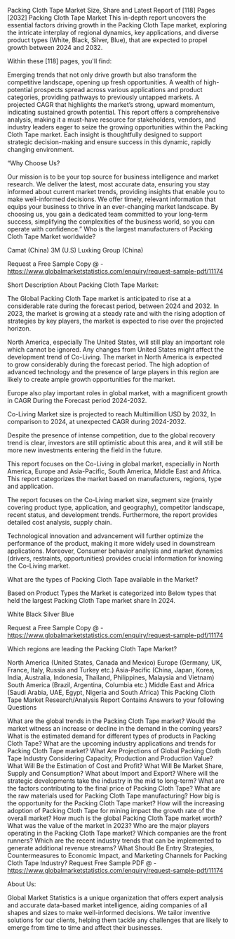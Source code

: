 Packing Cloth Tape Market Size, Share and Latest Report of [118] Pages [2032]
Packing Cloth Tape Market This in-depth report uncovers the essential factors driving growth in the Packing Cloth Tape market, exploring the intricate interplay of regional dynamics, key applications, and diverse product types (White, Black, Silver, Blue), that are expected to propel growth between 2024 and 2032.

Within these [118] pages, you'll find:

Emerging trends that not only drive growth but also transform the competitive landscape, opening up fresh opportunities.
A wealth of high-potential prospects spread across various applications and product categories, providing pathways to previously untapped markets.
A projected CAGR that highlights the market’s strong, upward momentum, indicating sustained growth potential.
This report offers a comprehensive analysis, making it a must-have resource for stakeholders, vendors, and industry leaders eager to seize the growing opportunities within the Packing Cloth Tape market. Each insight is thoughtfully designed to support strategic decision-making and ensure success in this dynamic, rapidly changing environment.

“Why Choose Us?

Our mission is to be your top source for business intelligence and market research.
We deliver the latest, most accurate data, ensuring you stay informed about current market trends, providing insights that enable you to make well-informed decisions.
We offer timely, relevant information that equips your business to thrive in an ever-changing market landscape.
By choosing us, you gain a dedicated team committed to your long-term success, simplifying the complexities of the business world, so you can operate with confidence.”
Who is the largest manufacturers of Packing Cloth Tape Market worldwide?

 

Camat (China)
3M (U.S)
Luxking Group (China)
 

Request a Free Sample Copy @ - https://www.globalmarketstatistics.com/enquiry/request-sample-pdf/11174

 

Short Description About Packing Cloth Tape Market:

The Global Packing Cloth Tape market is anticipated to rise at a considerable rate during the forecast period, between 2024 and 2032. In 2023, the market is growing at a steady rate and with the rising adoption of strategies by key players, the market is expected to rise over the projected horizon.

North America, especially The United States, will still play an important role which cannot be ignored. Any changes from United States might affect the development trend of Co-Living. The market in North America is expected to grow considerably during the forecast period. The high adoption of advanced technology and the presence of large players in this region are likely to create ample growth opportunities for the market.

Europe also play important roles in global market, with a magnificent growth in CAGR During the Forecast period 2024-2032.

Co-Living Market size is projected to reach Multimillion USD by 2032, In comparison to 2024, at unexpected CAGR during 2024-2032.

Despite the presence of intense competition, due to the global recovery trend is clear, investors are still optimistic about this area, and it will still be more new investments entering the field in the future.

This report focuses on the Co-Living in global market, especially in North America, Europe and Asia-Pacific, South America, Middle East and Africa. This report categorizes the market based on manufacturers, regions, type and application.

The report focuses on the Co-Living market size, segment size (mainly covering product type, application, and geography), competitor landscape, recent status, and development trends. Furthermore, the report provides detailed cost analysis, supply chain.

Technological innovation and advancement will further optimize the performance of the product, making it more widely used in downstream applications. Moreover, Consumer behavior analysis and market dynamics (drivers, restraints, opportunities) provides crucial information for knowing the Co-Living market.

What are the types of Packing Cloth Tape available in the Market?

Based on Product Types the Market is categorized into Below types that held the largest Packing Cloth Tape market share In 2024.

 

White
Black
Silver
Blue
 

Request a Free Sample Copy @ - https://www.globalmarketstatistics.com/enquiry/request-sample-pdf/11174

Which regions are leading the Packing Cloth Tape Market?

North America (United States, Canada and Mexico)
Europe (Germany, UK, France, Italy, Russia and Turkey etc.)
Asia-Pacific (China, Japan, Korea, India, Australia, Indonesia, Thailand, Philippines, Malaysia and Vietnam)
South America (Brazil, Argentina, Columbia etc.)
Middle East and Africa (Saudi Arabia, UAE, Egypt, Nigeria and South Africa)
This Packing Cloth Tape Market Research/Analysis Report Contains Answers to your following Questions

What are the global trends in the Packing Cloth Tape market? Would the market witness an increase or decline in the demand in the coming years?
What is the estimated demand for different types of products in Packing Cloth Tape? What are the upcoming industry applications and trends for Packing Cloth Tape market?
What Are Projections of Global Packing Cloth Tape Industry Considering Capacity, Production and Production Value? What Will Be the Estimation of Cost and Profit? What Will Be Market Share, Supply and Consumption? What about Import and Export?
Where will the strategic developments take the industry in the mid to long-term?
What are the factors contributing to the final price of Packing Cloth Tape? What are the raw materials used for Packing Cloth Tape manufacturing?
How big is the opportunity for the Packing Cloth Tape market? How will the increasing adoption of Packing Cloth Tape for mining impact the growth rate of the overall market?
How much is the global Packing Cloth Tape market worth? What was the value of the market In 2023?
Who are the major players operating in the Packing Cloth Tape market? Which companies are the front runners?
Which are the recent industry trends that can be implemented to generate additional revenue streams?
What Should Be Entry Strategies, Countermeasures to Economic Impact, and Marketing Channels for Packing Cloth Tape Industry?
Request Free Sample PDF @ - https://www.globalmarketstatistics.com/enquiry/request-sample-pdf/11174

About Us:

Global Market Statistics is a unique organization that offers expert analysis and accurate data-based market intelligence, aiding companies of all shapes and sizes to make well-informed decisions. We tailor inventive solutions for our clients, helping them tackle any challenges that are likely to emerge from time to time and affect their businesses.